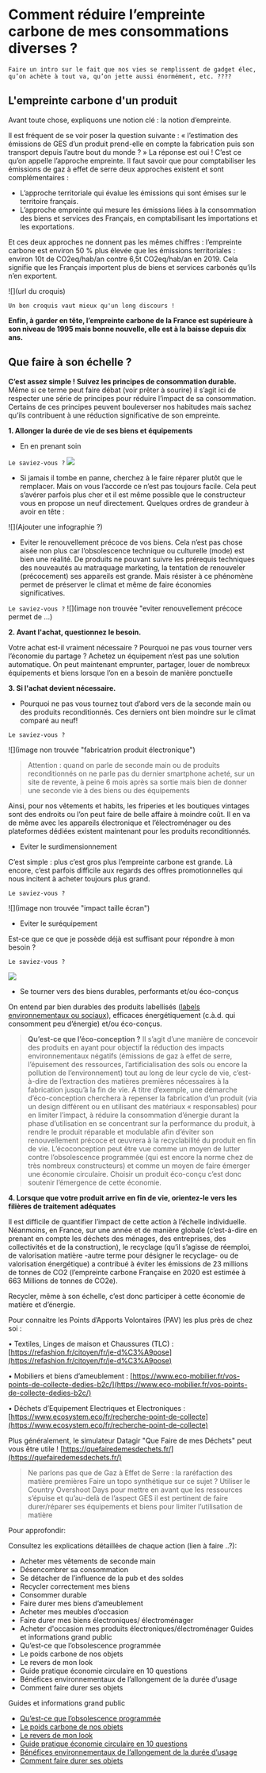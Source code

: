 # Comment réduire l’empreinte carbone de mes consommations diverses ?

`Faire un intro sur le fait que nos vies se remplissent de gadget élec, qu’on achète à tout va, qu’on jette aussi énormément, etc. ????`

## L'empreinte carbone d'un produit

Avant toute chose, expliquons une notion clé : la notion d’empreinte.

Il est fréquent de se voir poser la question suivante : « l’estimation des émissions de GES d’un produit prend-elle en compte la fabrication puis son transport depuis l’autre bout du monde ? »
La réponse est oui ! C’est ce qu’on appelle l’approche empreinte. Il faut savoir que pour comptabiliser les émissions de gaz à effet de serre deux approches existent et sont complémentaires :

- L’approche territoriale qui évalue les émissions qui sont émises sur le territoire français.
- L’approche empreinte qui mesure les émissions liées à la consommation des biens et services des Français, en comptabilisant les importations et les exportations.

Et ces deux approches ne donnent pas les mêmes chiffres : l’empreinte carbone est environ 50 % plus élevée que les émissions territoriales : environ 10t de CO2eq/hab/an contre 6,5t CO2eq/hab/an en 2019. Cela signifie que les Français importent plus de biens et services carbonés qu’ils n’en exportent.

![](url du croquis)

`Un bon croquis vaut mieux qu'un long discours !`

**Enfin, à garder en tête, l’empreinte carbone de la France est supérieure à son niveau de 1995 mais bonne nouvelle, elle est à la baisse depuis dix ans.**

## Que faire à son échelle ?

**C’est assez simple ! Suivez les principes de consommation durable.** Même si ce terme peut faire débat (voir prêter à sourire) il s’agit ici de respecter une série de principes pour réduire l’impact de sa consommation. Certains de ces principes peuvent bouleverser nos habitudes mais sachez qu’ils contribuent à une réduction significative de son empreinte.

**1. Allonger la durée de vie de ses biens et équipements**

- En en prenant soin

`Le saviez-vous ?`
![](https://ecolab-data.netlify.app/images/Chiffres-clefs_Allonger-duree-vie-produits-elec_v2.png)

- Si jamais il tombe en panne, cherchez à le faire réparer plutôt que le remplacer. Mais on vous l’accorde ce n’est pas toujours facile. Cela peut s’avérer parfois plus cher et il est même possible que le constructeur vous en propose un neuf directement. Quelques ordres de grandeur à avoir en tête :

![](Ajouter une infographie ?)

- Eviter le renouvellement précoce de vos biens. Cela n’est pas chose aisée non plus car l’obsolescence technique ou culturelle (mode) est bien une réalité. De produits ne pouvant suivre les prérequis techniques des nouveautés au matraquage marketing, la tentation de renouveler (précocement) ses appareils est grande. Mais résister à ce phénomène permet de préserver le climat et même de faire économies significatives.

`Le saviez-vous ?`
![](image non trouvée "eviter renouvellement précoce permet de ...)

**2. Avant l'achat, questionnez le besoin.**

Votre achat est-il vraiment nécessaire ? Pourquoi ne pas vous tourner vers l’économie du partage ? Achetez un équipement n’est pas une solution automatique. On peut maintenant emprunter, partager, louer de nombreux équipements et biens lorsque l’on en a besoin de manière ponctuelle

**3. Si l'achat devient nécessaire.**

- Pourquoi ne pas vous tournez tout d’abord vers de la seconde main ou des produits reconditionnés. Ces derniers ont bien moindre sur le climat comparé au neuf!

`Le saviez-vous ?`

![](image non trouvée "fabricatrion produit électronique")

> Attention : quand on parle de seconde main ou de produits reconditionnés on ne parle pas du dernier smartphone acheté, sur un site de revente, à peine 6 mois après sa sortie mais bien de donner une seconde vie à des biens ou des équipements

Ainsi, pour nos vêtements et habits, les friperies et les boutiques vintages sont des endroits ou l’on peut faire de belle affaire à moindre coût. Il en va de même avec les appareils électronique et l’électroménager ou des plateformes dédiées existent maintenant pour les produits reconditionnés.

- Eviter le surdimensionnement

C’est simple : plus c’est gros plus l’empreinte carbone est grande. Là encore, c’est parfois difficile aux regards des offres promotionnelles qui nous incitent à acheter toujours plus grand.

`Le saviez-vous ?`

![](image non trouvée "impact taille écran")

- Eviter le suréquipement

Est-ce que ce que je possède déjà est suffisant pour répondre à mon besoin ?

`Le saviez-vous ?`

![](https://ecolab-data.netlify.app/images/Chiffres-clefs_Desencombrer_v1.png)

- Se tourner vers des biens durables, performants et/ou éco-conçus

On entend par bien durables des produits labellisés ([labels environnementaux ou sociaux](https://agirpourlatransition.ademe.fr/particuliers/labels-environnementaux)), efficaces énergétiquement (c.à.d. qui consomment peu d’énergie) et/ou éco-conçus.

> **Qu’est-ce que l’éco-conception ?**
> Il s’agit d’une manière de concevoir des produits en ayant pour objectif la réduction des impacts environnementaux négatifs (émissions de gaz à effet de serre, l’épuisement des ressources, l’artificialisation des sols ou encore la pollution de l’environnement) tout au long de leur cycle de vie, c’est-à-dire de l’extraction des matières premières nécessaires à la fabrication jusqu’à la fin de vie. A titre d’exemple, une démarche d’éco-conception cherchera à repenser la fabrication d’un produit (via un design différent ou en utilisant des matériaux « responsables) pour en limiter l’impact, à réduire la consommation d’énergie durant la phase d’utilisation en se concentrant sur la performance du produit, à rendre le produit réparable et modulable afin d’éviter son renouvellement précoce et œuvrera à la recyclabilité du produit en fin de vie.
> L’écoconception peut être vue comme un moyen de lutter contre l’obsolescence programmée (qui est encore la norme chez de très nombreux constructeurs) et comme un moyen de faire émerger une économie circulaire. Choisir un produit éco-conçu c’est donc soutenir l’émergence de cette économie.

**4. Lorsque que votre produit arrive en fin de vie, orientez-le vers les filières de traitement adéquates**

Il est difficile de quantifier l’impact de cette action à l’échelle individuelle. Néanmoins, en France, sur une année et de manière globale (c’est-à-dire en prenant en compte les déchets des ménages, des entreprises, des collectivités et de la construction), le recyclage (qu’il s’agisse de réemploi, de valorisation matière -autre terme pour désigner le recyclage- ou de valorisation énergétique) a contribué à éviter les émissions de 23 millions de tonnes de CO2 (l’empreinte carbone Française en 2020 est estimée à 663 Millions de tonnes de CO2e).

Recycler, même à son échelle, c’est donc participer à cette économie de matière et d’énergie.

Pour connaitre les Points d’Apports Volontaires (PAV) les plus près de chez soi :

• Textiles, Linges de maison et Chaussures (TLC) : [https://refashion.fr/citoyen/fr/je-d%C3%A9pose](https://refashion.fr/citoyen/fr/je-d%C3%A9pose)

• Mobiliers et biens d’ameublement : [https://www.eco-mobilier.fr/vos-points-de-collecte-dedies-b2c/](https://www.eco-mobilier.fr/vos-points-de-collecte-dedies-b2c/)

• Déchets d’Equipement Electriques et Electroniques : [https://www.ecosystem.eco/fr/recherche-point-de-collecte](https://www.ecosystem.eco/fr/recherche-point-de-collecte)

Plus généralement, le simulateur Datagir "Que Faire de mes Déchets" peut vous être utile ! [https://quefairedemesdechets.fr/](https://quefairedemesdechets.fr/)

> Ne parlons pas que de Gaz à Effet de Serre : la raréfaction des matière premières
> Faire un topo synthétique sur ce sujet ? Utiliser le Country Overshoot Days pour mettre en avant que les ressources s’épuise et qu’au-delà de l’aspect GES il est pertinent de faire durer/réparer ses équipements et biens pour limiter l’utilisation de matière

Pour approfondir:

Consultez les explications détaillées de chaque action (lien à faire ..?):

- Acheter mes vêtements de seconde main
- Désencombrer sa consommation
- Se détacher de l’influence de la pub et des soldes
- Recycler correctement mes biens
- Consommer durable
- Faire durer mes biens d’ameublement
- Acheter mes meubles d’occasion
- Faire durer mes biens électroniques/ électroménager
- Acheter d'occasion mes produits électroniques/électroménager
  Guides et informations grand public
- Qu’est-ce que l’obsolescence programmée
- Le poids carbone de nos objets
- Le revers de mon look
- Guide pratique économie circulaire en 10 questions
- Bénéfices environnementaux de l’allongement de la durée d’usage
- Comment faire durer ses objets

Guides et informations grand public

- [Qu’est-ce que l’obsolescence programmée](https://www.qqf.fr/infographie/49/obsolescence-programmee)
- [Le poids carbone de nos objets](http://multimedia.ademe.fr/infographies/infographie-poids-carbone/)
- [Le revers de mon look](https://librairie.ademe.fr/consommer-autrement/1524-revers-de-mon-look-9791029710520.html)
- [Guide pratique économie circulaire en 10 questions](https://librairie.ademe.fr/cadic/922/guide-pratique-economie-circulaire-10-questions.pdf?modal=false)
- [Bénéfices environnementaux de l’allongement de la durée d’usage](https://librairie.ademe.fr/cadic/327/infographie-benefices-environnementaux-allongement-duree-dusage-2019.pdf?modal=false)
- [Comment faire durer ses objets](https://librairie.ademe.fr/dechets-economie-circulaire/1204-comment-faire-durer-ses-objets-.html)
